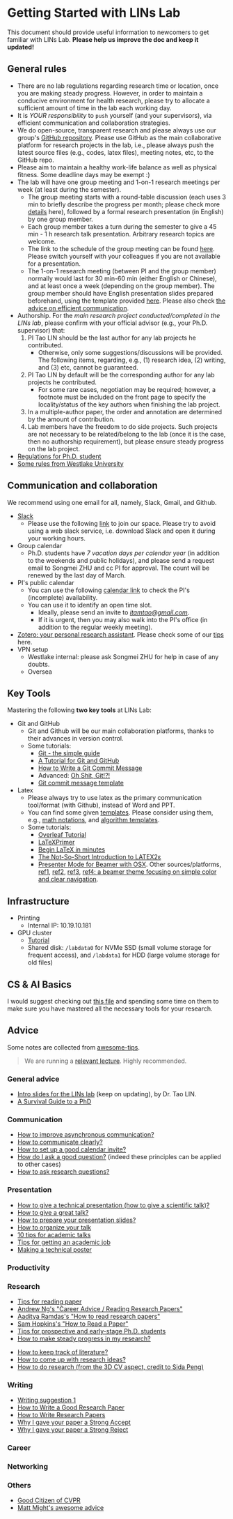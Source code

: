 # Getting Started with LINs Lab
This document should provide useful information to newcomers to get familiar with LINs Lab.
**Please help us improve the doc and keep it updated!**

## General rules
* There are no lab regulations regarding research time or location, once you are making steady progress. 
  However, in order to maintain a conducive environment for health research, please try to allocate a sufficient amount of time in the lab each working day.
* It is *YOUR responsibility* to `push` yourself (and your supervisors), via efficient communication and collaboration strategies.
* We do open-source, transparent research and please always use our group's [GitHub repository](https://github.com/lins-lab). Please use GitHub as the main collaborative platform for research projects in the lab, i.e., please always push the latest source files (e.g., codes, latex files), meeting notes, etc, to the GitHub repo.
* Please aim to maintain a healthy work-life balance as well as physical fitness. Some deadline days may be exempt :)
* The lab will have one group meeting and 1-on-1 research meetings per week (at least during the semester).
  * The group meeting starts with a round-table discussion (each uses 3 min to briefly describe the progress per month; please check more [details](https://github.com/LINs-lab/group_meeting_round_table_recording) here), followed by a formal research presentation (in English) by one group member.
  * Each group member takes a turn during the semester to give a 45 min - 1 h research talk presentation. Arbitrary research topics are welcome.
  * The link to the schedule of the group meeting can be found [here](https://docs.google.com/spreadsheets/d/1RxBtcdmfrM9kVn9bACpr6hmk7CbJLwa-0KAdCtXnqqo/edit?usp=sharing). Please switch yourself with your colleagues if you are not available for a presentation.
  * The 1-on-1 research meeting (between PI and the group member) normally would last for 30 min-60 min (either English or Chinese), and at least once a week (depending on the group member). The group member should have English presentation slides prepared beforehand, using the template provided [here](https://github.com/LINs-lab/lab_internal_guides/tree/main/lab_templates/latex_slides). Please also check [the advice on efficient communication](https://github.com/LINs-lab/lab_internal_guides#communication).
* Authorship. For the *main research project conducted/completed in the LINs lab*, please confirm with your official advisor (e.g., your Ph.D. supervisor) that:
  1. PI Tao LIN should be the last author for any lab projects he contributed.
      * Otherwise, only some suggestions/discussions will be provided. The following items, regarding, e.g., (1) research idea, (2) writing, and (3) etc, cannot be guaranteed.
  2. PI Tao LIN by default will be the corresponding author for any lab projects he contributed. 
      * For some rare cases, negotiation may be required; however, a footnote must be included on the front page to specify the locality/status of the key authors when finishing the lab project.
  3. In a multiple-author paper, the order and annotation are determined by the amount of contribution.
  4. Lab members have the freedom to do side projects. 
  Such projects are not necessary to be related/belong to the lab (once it is the case, then no authorship requirement), but please ensure steady progress on the lab project.
* [Regulations for Ph.D. student](https://github.com/LINs-lab/lab_internal_guides/blob/main/regulations_phd.md)
* [Some rules from Westlake University](./materials/%E8%A5%BF%E6%B9%96%E5%A4%A7%E5%AD%A6%E5%AD%A6%E4%B9%A0%E4%B8%8E%E6%8E%A8%E7%90%86%E7%B3%BB%E7%BB%9F%E5%AE%9E%E9%AA%8C%E5%AE%A4%E7%AE%A1%E7%90%86%E5%8A%9E%E6%B3%95%EF%BC%88%E8%AF%95%E8%A1%8C%EF%BC%89.pdf)

## Communication and collaboration
We recommend using one email for all, namely, Slack, Gmail, and Github.

* [Slack](https://slack.com/)
  * Please use the following [link](https://join.slack.com/t/lins-lab-workspace/shared_invite/zt-210e8tar5-iVwexFvM197GjD09yE8FWQ) to join our space. 
  Please try to avoid using a web slack service, i.e. download Slack and open it during your working hours.
* Group calendar
  * Ph.D. students have *7 vacation days per calendar year* (in addition to the weekends and public holidays), and please send a request email to Songmei ZHU and cc PI for approval. The count will be renewed by the last day of March.
* PI's public calendar
  * You can use the following [calendar link](https://calendar.google.com/calendar/u/0/embed?src=39ab00q03t28msbmsc9cbjd3ns@group.calendar.google.com&ctz=Asia/Hong_Kong) to check the PI's (incomplete) availability.
  * You can use it to identify an open time slot.
      * Ideally, please send an invite to *itamtao@gmail.com*.
      * If it is urgent, then you may also walk into the PI's office (in addition to the regular weekly meeting).
* [Zotero: your personal research assistant](https://www.zotero.org/). Please check some of our [tips](https://github.com/LINs-lab/lab_internal_guides/blob/main/zotero_tips.md) here.
* VPN setup
  * Westlake internal: please ask Songmei ZHU for help in case of any doubts.
  * Oversea

## Key Tools
Mastering the following **two key tools** at LINs Lab:

* Git and GitHub
  * Git and Github will be our main collaboration platforms, thanks to their advances in version control.
  * Some tutorials:
    * [Git - the simple guide](https://rogerdudler.github.io/git-guide/)
    * [A Tutorial for Git and GitHub](https://www.ifi.uzh.ch/dam/jcr:ff780599-d5e2-4d05-b923-1c333cbf2842/A%20Tutorial%20for%20GitHub.pdf)
    * [How to Write a Git Commit Message](https://cbea.ms/git-commit/)
    * Advanced: [Oh Shit, Git!?!](https://ohshitgit.com/zh)
    * [Git commit message template](https://github.com/joelparkerhenderson/git-commit-message)
* Latex
  * Please always try to use latex as the primary communication tool/format (with Github), instead of Word and PPT.
  * You can find some given [templates](https://github.com/LINs-lab/lab_internal_guides/tree/main/lab_templates).
    Please consider using them, e.g., [math notations](https://github.com/LINs-lab/lab_internal_guides/blob/main/lab_templates/latex_paper_submission/neurips2022/configuration/lins_macros.tex), and [algorithm templates](https://github.com/LINs-lab/lab_internal_guides/blob/main/lab_templates/latex_paper_submission/neurips2022/configuration/lins_algo.tex).
  * Some tutorials:
    * [Overleaf Tutorial](https://www.overleaf.com/learn/latex/Tutorials)
    * [LaTeXPrimer](https://www.maths.tcd.ie/~dwilkins/LaTeXPrimer/)
    * [Begin LaTeX in minutes](https://github.com/luong-komorebi/Begin-Latex-in-minutes)
    * [The Not-So-Short Introduction to LATEX2ε](http://www.ptep-online.com/ctan/lshort_chinese.pdf)
    * [Presenter Mode for Beamer with OSX](http://iihm.imag.fr/blanch/software/osx-presentation/). Other sources/platforms, [ref1](https://github.com/Cimbali/pympress), [ref2](https://github.com/stiglers-eponym/BeamerPresenter), [ref3](https://github.com/pdfpc/pdfpc), [ref4: a beamer theme focusing on simple color and clear navigation](https://github.com/zbowang/BeamerTheme).

## Infrastructure
* Printing
  * Internal IP: 10.19.10.181
* GPU cluster
  * [Tutorial](https://github.com/LINs-lab/cluster_tutorial)
  * Shared disk: `/labdata0` for NVMe SSD (small volume storage for frequent access), and `/labdata1` for HDD (large volume storage for old files)

## CS & AI Basics
I would suggest checking out [this file](./materials/basics.md) and spending some time on them to make sure you have mastered all the necessary tools for your research.

## Advice
Some notes are collected from [awesome-tips](https://github.com/jbhuang0604/awesome-tips).

> We are running a [relevant lecture](https://github.com/LINs-lab/Research_Methodology_of_Computer_Science_and_Technology). Highly recommended.

### General advice
* [Intro slides for the LINs lab](./materials/intro_to_group.pdf) (keep on updating), by Dr. Tao LIN.
* [A Survival Guide to a PhD](http://karpathy.github.io/2016/09/07/phd/)

### Communication
* [How to improve asynchronous communication?](https://github.com/LINs-lab/lab_internal_guides/blob/main/materials/how_to_improve_asynchronous_communication.md)
* [How to communicate clearly?](https://github.com/LINs-lab/lab_internal_guides/blob/main/materials/how_to_communicate_clearly.md)
* [How to set up a good calendar invite?](https://github.com/LINs-lab/lab_internal_guides/blob/main/materials/how_to_setup_a_good_calendar_invite.md)
* [How do I ask a good question?](https://stackoverflow.com/help/how-to-ask) (indeed these principles can be applied to other cases)
* [How to ask research questions?](https://github.com/LINs-lab/lab_internal_guides/blob/main/materials/how_to_ask_research_questions.md)

### Presentation
* [How to give a technical presentation (how to give a scientific talk)?](https://homes.cs.washington.edu/~mernst/advice/giving-talk.html)
* [How to give a great talk?](https://github.com/LINs-lab/lab_internal_guides/blob/main/materials/how_to_give_a_great_talk.pdf)
* [How to prepare your presentation slides?](https://github.com/LINs-lab/lab_internal_guides/blob/main/materials/how_to_prepare_your_presentation_slides.md)
* [How to organize your talk](https://github.com/LINs-lab/lab_internal_guides/blob/main/materials/how_to_organize_your_talk.md)
* [10 tips for academic talks](https://matt.might.net/articles/academic-presentation-tips/)
* [Tips for getting an academic job](https://homes.cs.washington.edu/~mernst/advice/academic-job.html#The_job_talk)
* [Making a technical poster](https://homes.cs.washington.edu/~mernst/advice/poster.html)

### Productivity
### Research
* [Tips for reading paper](https://github.com/LINs-lab/lab_internal_guides/blob/main/materials/tips_paper_reading.md)
* [Andrew Ng's "Career Advice / Reading Research Papers"](https://www.youtube.com/watch?v=733m6qBH-jI&ab_channel=StanfordOnline)
* [Aaditya Ramdas's "How to read research papers"](https://www.stat.cmu.edu/~aramdas/checklists/reading-tips.pdf)
* [Sam Hopkins's "How to Read a Paper"](https://zhuanlan.zhihu.com/p/484910167)
* [Tips for prospective and early-stage Ph.D. students](https://github.com/LINs-lab/lab_internal_guides/blob/main/materials/iclr_2020_tips.pdf)
* [How to make steady progress in my research?](https://github.com/LINs-lab/lab_internal_guides/blob/main/materials/how_to_make_steady_progress_in_my_research.md)
<!-- * [How to share progress with your mentors/collaborators?](https://github.com/LINs-lab/lab_internal_guides/blob/main/materials/how_to_share_progress_with_your_mentors_collaborators.md) -->
<!-- * [How to work with my mentors effectively?](https://github.com/LINs-lab/lab_internal_guides/blob/main/materials/how_to_work_with_my_mentors_effectively.md) -->
<!-- * [How to work with your advisor?](https://github.com/LINs-lab/lab_internal_guides/blob/main/materials/how_to_work_with_your_advisor.md) -->
* [How to keep track of literature?](https://github.com/LINs-lab/lab_internal_guides/blob/main/materials/how_to_keep_track_of_literature.md)
* [How to come up with research ideas?](https://github.com/LINs-lab/lab_internal_guides/blob/main/materials/how_to_come_up_with_research_ideas.md)
* [How to do research (from the 3D CV aspect, credit to Sida Peng)](https://github.com/pengsida/learning_research)

### Writing
* [Writing suggestion 1](https://github.com/LINs-lab/lab_internal_guides/blob/main/materials/writing_suggestion.pdf)
* [How to Write a Good Research Paper](http://spoke.compose.cs.cmu.edu/write/)
* [How to Write Research Papers](http://taoxie.cs.illinois.edu/publications/writepapers.pdf)
* [Why I gave your paper a Strong Accept](http://matt-welsh.blogspot.com/2016/04/why-i-gave-your-paper-strong-accept.html)
* [Why I gave your paper a Strong Reject](http://matt-welsh.blogspot.com/2016/04/why-i-gave-your-paper-strong-reject.html)
  
### Career

### Networking

### Others
* [Good Citizen of CVPR](https://faculty.cc.gatech.edu/~parikh/citizenofcvpr/)
* [Matt Might's awesome advice](https://matt.might.net/articles/)